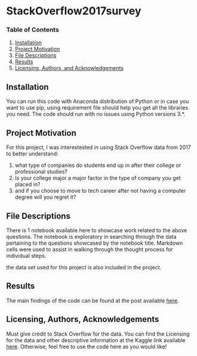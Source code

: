 # StackOverflow2017survey

### Table of Contents

1. [Installation](#installation)
2. [Project Motivation](#motivation)
3. [File Descriptions](#files)
4. [Results](#results)
5. [Licensing, Authors, and Acknowledgements](#licensing)

## Installation <a name="installation"></a>

You can run this code with Anaconda distribution of Python or in case you want to use pip, using requirement file should help you get all the libraries you need.  The code should run with no issues using Python versions 3.*. 

## Project Motivation<a name="motivation"></a>

For this project, I was interestested in using Stack Overflow data from 2017 to better understand:

1. what type of companies do students end up in after their college or professional studies?
2. Is your college major a major factor in the type of company you get placed in?
3. and if you choose to move to tech career after not having a computer degree will you regret it?


## File Descriptions <a name="files"></a>

There is 1 notebook available here to showcase work related to the above questions.  The notebook is exploratory in searching through the data pertaining to the questions showcased by the notebook title.  Markdown cells were used to assist in walking through the thought process for individual steps.  

the data set used for this project is also included in the project.

## Results<a name="results"></a>

The main findings of the code can be found at the post available [here](https://mtuseeq.medium.com/route-to-job-placement-in-a-large-scale-company-afbd6ddf122a).

## Licensing, Authors, Acknowledgements<a name="licensing"></a>

Must give credit to Stack Overflow for the data.  You can find the Licensing for the data and other descriptive information at the Kaggle link available [here](https://www.kaggle.com/stackoverflow/so-survey-2017/data).  Otherwise, feel free to use the code here as you would like! 
